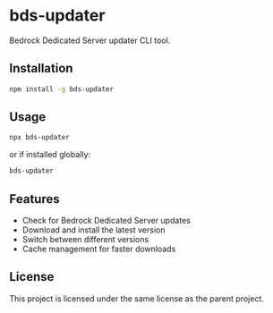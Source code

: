 # bds-updater

Bedrock Dedicated Server updater CLI tool.

## Installation

```bash
npm install -g bds-updater
```

## Usage

```bash
npx bds-updater
```

or if installed globally:

```bash
bds-updater
```

## Features

- Check for Bedrock Dedicated Server updates
- Download and install the latest version
- Switch between different versions
- Cache management for faster downloads

## License

This project is licensed under the same license as the parent project.
